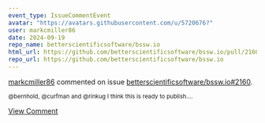 ```yaml
---
event_type: IssueCommentEvent
avatar: "https://avatars.githubusercontent.com/u/5720676?"
user: markcmiller86
date: 2024-09-19
repo_name: betterscientificsoftware/bssw.io
html_url: https://github.com/betterscientificsoftware/bssw.io/pull/2160
repo_url: https://github.com/betterscientificsoftware/bssw.io
---
```


<a href='https://github.com/markcmiller86' target='_blank'>markcmiller86</a> commented on issue <a href='https://github.com/betterscientificsoftware/bssw.io/pull/2160' target='_blank'>betterscientificsoftware/bssw.io#2160</a>.

<small>@bernhold, @curfman and @rinkug I think this is ready to publish....</small>

<a href='https://github.com/betterscientificsoftware/bssw.io/pull/2160' target='_blank'>View Comment</a>